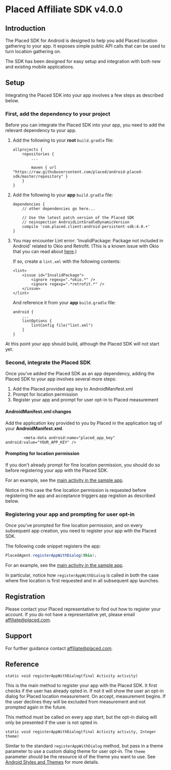 # Placed Affiliate SDK v4.0.0

## Introduction

The Placed SDK for Android is designed to help you add Placed location gathering to your app. It exposes simple public API calls that can be used to turn location gathering on.

The SDK has been designed for easy setup and integration with both new and existing mobile applications.

## Setup

Integrating the Placed SDK into your app involves a few steps as described below.

### First, add the dependency to your project

Before you can integrate the Placed SDK into your app, you need to add the relevant dependency to your app.

1. Add the following to your **root** `build.gradle` file:

    ```
    allprojects {
        repositories {
            ...

            maven { url "https://raw.githubusercontent.com/placed/android-placed-sdk/master/repository" }
        }
    }
    ```

2. Add the following to your **app** `build.gradle` file:

    ```
    dependencies {
        // other dependencies go here...

        // Use the latest patch version of the Placed SDK
        // noinspection AndroidLintGradleDynamicVersion
        compile 'com.placed.client:android-persistent-sdk:4.0.+'
    }
    ```

3. You may encounter Lint error: 'InvalidPackage: Package not included in Android' related to Okio and Retrofit. (This is a known issue with Okio that you can read about [here](https://github.com/square/okio/issues/58).)

    If so, create a `lint.xml` with the following contents:
    ```
    <lint>
        <issue id="InvalidPackage">
            <ignore regexp=".*okio.*" />
            <ignore regexp=".*retrofit.*" />
        </issue>
    </lint>
    ```

    And reference it from your **app** `build.gradle` file:
    ```
    android {
        ...
        lintOptions {
            lintConfig file("lint.xml")
        }
    }
    ```

At this point your app should build, although the Placed SDK will not start yet.

### Second, integrate the Placed SDK

Once you've added the Placed SDK as an app dependency, adding the Placed SDK to your app involves several more steps:

1. Add the Placed provided app key to AndroidManifest.xml
2. Prompt for location permission
3. Register your app and prompt for user opt-in to Placed measurement

#### AndroidManifest.xml changes

Add the application key provided to you by Placed in the application tag of your **AndroidManifest.xml**.

```
        <meta-data android:name="placed_app_key" android:value="YOUR_APP_KEY" />
```

#### Prompting for location permission

If you don't already prompt for fine location permission, you should do so before registering your app with the Placed SDK.

For an example, see the [main activity in the sample app](https://github.com/placed/android-placed-sdk/blob/master/SampleApp/app/src/main/java/com/placed/android/sampleapp/MainActivity.java).

Notice in this case the fine location permission is requested before registering the app and acceptance triggers app registion as described below.

### Registering your app and prompting for user opt-in

Once you've prompted for fine location permission, and on every subsequent app creation, you need to register your app with the Placed SDK.

The following code snippet registers the app:

```java
PlacedAgent.registerAppWithDialog(this);
```

For an example, see the [main activity in the sample app](https://github.com/placed/android-placed-sdk/blob/master/SampleApp/app/src/main/java/com/placed/android/sampleapp/MainActivity.java).

In particular, notice how `registerAppWithDialog` is called in both the case where fine location is first requested and in all subsequent app launches.

## Registration
Please contact your Placed representative to find out how to register your account. If you do not have a representative yet, please email [affiliate@placed.com](mailto:affiliate@placed.com).

## Support
For further guidance contact [affiliate@placed.com](mailto:affliate@placed.com).

## Reference

`static void registerAppWithDialog(final Activity activity)`

This is the main method to register your app with the Placed SDK. It first
checks if the user has already opted in. If not it will show the user an opt-in
dialog for Placed location measurement. On accept, measurement begins.  If the
user declines they will be excluded from measurement and not prompted again in
the future.

This method must be called on every app start, but the opt-in dialog will only
be presented if the user is not opted in.

`static void registerAppWithDialog(final Activity activity, Integer theme)`

Similar to the standard `registerAppWithDialog` method, but pass in a theme
parameter to use a custom dialog theme for user opt-in. The `theme` parameter
should be the resource id of the theme you want to use. See
[Android Styles and Themes](https://developer.android.com/guide/topics/ui/themes.html)
for more details.
